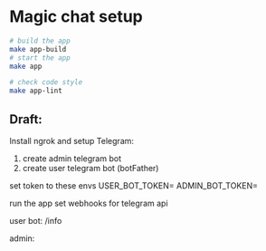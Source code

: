 # Magic chat setup

```bash
# build the app
make app-build
# start the app
make app

# check code style
make app-lint
```

## Draft:

Install ngrok and setup Telegram:

1. create admin telegram bot
2. create user telegram bot (botFather)

set token to these envs
USER_BOT_TOKEN=
ADMIN_BOT_TOKEN=

run the app
set webhooks for telegram api

user bot:
/info

admin:
